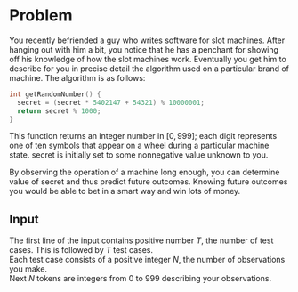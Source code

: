 # Problem

You recently befriended a guy who writes software for slot machines. After hanging out with him a bit, you notice that he has a penchant for showing off his knowledge of how the slot machines work. Eventually you get him to describe for you in precise detail the algorithm used on a particular brand of machine. The algorithm is as follows:

```c
int getRandomNumber() {
  secret = (secret * 5402147 + 54321) % 10000001;
  return secret % 1000;
}
```

This function returns an integer number in $[0, 999]$; each digit represents one of ten symbols that appear on a wheel during a particular machine state. secret is initially set to some nonnegative value unknown to you.

By observing the operation of a machine long enough, you can determine value of secret and thus predict future outcomes. Knowing future outcomes you would be able to bet in a smart way and win lots of money.

## Input

The first line of the input contains positive number $T$, the number of test cases. This is followed by $T$ test cases.  
Each test case consists of a positive integer $N$, the number of observations you make.  
Next $N$ tokens are integers from $0$ to $999$ describing your observations.
